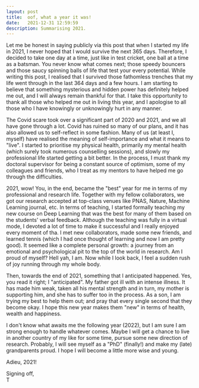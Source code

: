 ```yaml
---
layout: post
title:  oof, what a year it was!
date:   2021-12-31 12:59:59
description: Summarising 2021.
---
```


Let me be honest in saying publicly via this post that when I started my life in 2021, I never hoped that I would survive the next 365 days. Therefore, I decided to take one day at a time, just like in test cricket, one ball at a time as a batsman. You never know what comes next; those speedy bouncers and those saucy spinning balls of life that test your every potential. While writing this post, I realised that I survived those fathomless trenches that my life went through in the last 364 days and a few hours. I am starting to believe that something mysterious and hidden power has definitely helped me out, and I will always remain thankful for that. I take this opportunity to thank all those who helped me out in living this year, and I apologise to all those who I have knowingly or unknowingly hurt in any manner.

The Covid scare took over a significant part of 2020 and 2021, and we all have gone through a lot. Covid has ruined so many of our plans, and it has also allowed us to self-reflect in some fashion. Many of us (at least I, myself) have realised the meaning of self-importance and what it means to "live". I started to prioritise my physical health, primarily my mental health (which surely took numerous counselling sessions), and slowly my professional life started getting a bit better. In the process, I must thank my doctoral supervisor for being a constant source of optimism, some of my colleagues and friends, who I treat as my mentors to have helped me go through the difficulties. 

2021, wow! You, in the end, became the "best" year for me in terms of my professional and research life. Together with my fellow collaborators, we got our research accepted at top-class venues like PNAS, Nature, Machine Learning journal, etc. In terms of teaching, I started formally teaching my new course on Deep Learning that was the best for many of them based on the students' verbal feedback. Although the teaching was fully in a virtual mode, I devoted a lot of time to make it successful and I really enjoyed every moment of tha. I met new collaborators, made some new friends, and learned tennis (which I had once thought of learning and now I am pretty good). It seemed like a complete personal growth: a journey from an emotional and psychological pit to the top of the world in research. Am I proud of myself? Hell yah, I am. Now while I look back, I feel a sudden rush of joy running through my whole body.

Then, towards the end of 2021, something that I anticipated happened. Yes, you read it right; I "anticipated". My father got ill with an intense illness. It has made him weak, taken all his mental strength and in turn, my mother is supporting him, and she has to suffer too in the process. As a son, I am trying my best to help them out; and pray that every single second that they become okay. I hope this new year makes them "new" in terms of health, wealth and happiness.

I don't know what awaits me the following year (2022), but I am sure I am strong enough to handle whatever comes. Maybe I will get a chance to live in another country of my like for some time, pursue some new direction of research. Probably, I will see myself as a "PhD" (finally!) and make my (late) grandparents proud. I hope I will become a little more wise and young.

Adieu, 2021!

Signing off,
\
T

